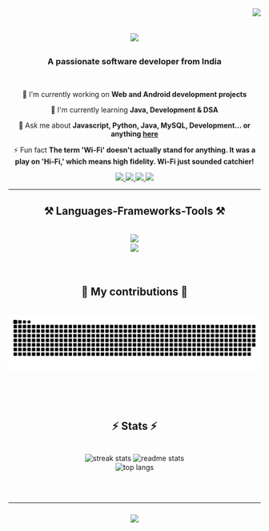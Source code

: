 <img align="right" src="https://visitor-badge.laobi.icu/badge?page_id=memon-sahil.memon-sahil&left_text=Profile%20Views"/>

<h1 align="center">
    <img src="https://readme-typing-svg.demolab.com/?font=Righteous&size=38&Center=true&width=500&height=74&duration=4000&lines=Hi+There!+👋;+I'm Sahil+Memon!;"/>
</h1>

<h3 align="center">A passionate software developer from India </h3>

<br/>

<div align="center">

 🔭 I'm currently working on **Web and Android development projects**
 
 🌱 I'm currently learning **Java, Development & DSA**

 💬 Ask me about **Javascript, Python, Java, MySQL, Development... or anything [here](msahil.bio.link)**

 ⚡ Fun fact **The term 'Wi-Fi' doesn't actually stand for anything. It was a play on 'Hi-Fi,' which means high fidelity. Wi-Fi just sounded catchier!**

 </div>

<div align="center">
  <a href="mail.to:ms.sahilmemon@gmail.com">
    <img src="https://img.shields.io/badge/Gmail-D14836?style=for-the-badge&logo=gmail&logoColor=white"/>
  </a>
  <a href="https://www.linkedin.com/in/sahil-memon">
    <img src="https://img.shields.io/badge/LinkedIn-0077B5?style=for-the-badge&logo=linkedin&logoColor=white"/>  
  </a>  
  <a href="https://twitter.com/msahilstwt">
    <img src="https://img.shields.io/badge/X-000000?style=for-the-badge&logo=x&logoColor=white"/>
  </a>
  <a>
  <a href="https://discord.com/users/memonsahil">
    <img src="https://img.shields.io/badge/Discord-5865F2?style=for-the-badge&logo=discord&logoColor=white"/>
  </a>
</div>

  <hr/>

<h2 align="center">⚒️ Languages-Frameworks-Tools ⚒️</h2>
<br/>
<div align="center">
  <a href="https:skillicons.dev">
    <img src="https://skillicons.dev/icons?i=java,github,python,javascript,dotnet"/><br>
    <img src="https://skillicons.dev/icons?i=bootstrap,html,css,mysql,git,vscode,idea,visualstudio,vim,linux,androidstudio"/>
  </a>
</div>

<br/>
<br/>

<div align="center">
  <h2>🐍 My contributions 🐍</h2>
  <br>
  <img alt="snake eating my contributions" src="https://raw.githubusercontent.com/memon-sahil/memon-sahil/output/github-contribution-grid-snake.svg"/>  

  <br/><br/><br/>
</div> 

<h2 align="center">⚡ Stats ⚡</h2>
<br>
<div align="center">
  <img width=390 src="https://streak-stats.demolab.com/?user=memon-sahil&count_private=true&border_radius=10" alt="streak stats"/>
  <img width=390 src="https://github-readme-stats.vercel.app/api?username=memon-sahil&count_private=true&show_icons=true&theme=react&rank_icon=github&border_radius=10" alt="readme stats"/>
  <br/>
  <img width=325 align="center" src="https://github-readme-stats.vercel.app/api/top-langs/?username=memon-sahil&hide=HTML&langs_count=8&layout=compact&theme=react&border_radius=10&size_weight=0.5&exclude_repo=github-readme-stats" alt="top langs"/>
</div>

<br/><br/>
<hr/>

<h3 align="center">
    <img src="https://readme-typing-svg.demolab.com/?font=Righteous&size=28&Center=true&width=500&height=74&duration=4000&lines=Thanks+for+visiting!+✌️;+Shoot+me+a+message+on+Linkedin!;I'm+always+down+to+collab+:)"/>
</h3>

<br/>
